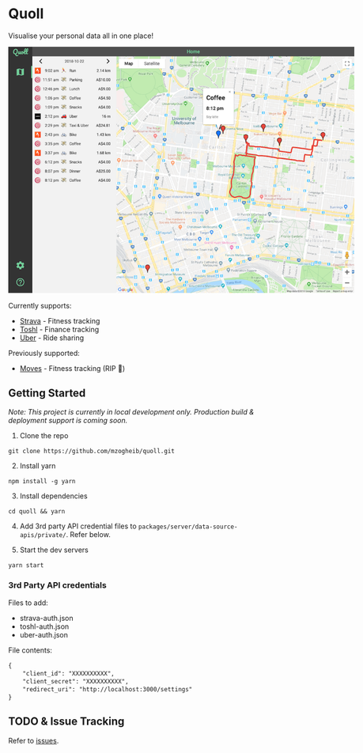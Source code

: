 # Quoll
Visualise your personal data all in one place!

<img src="screenshot.png" alt="screenshot" style="max-width: 700px"/>

Currently supports:

* [Strava](https://www.strava.com) - Fitness tracking
* [Toshl](https://toshl.com) - Finance tracking
* [Uber](https://www.uber.com) - Ride sharing

Previously supported:
* [Moves](https://www.moves-app.com/) - Fitness tracking (RIP 🙏)

## Getting Started
_Note: This project is currently in local development only. Production build & deployment support is coming soon._
1. Clone the repo
```
git clone https://github.com/mzogheib/quoll.git
```
2. Install yarn
```
npm install -g yarn
```
3. Install dependencies
```
cd quoll && yarn
```
4. Add 3rd party API credential files to `packages/server/data-source-apis/private/`. Refer below.

5. Start the dev servers
```
yarn start
```
### 3rd Party API credentials
Files to add:
* strava-auth.json
* toshl-auth.json
* uber-auth.json

File contents:
```
{
    "client_id": "XXXXXXXXXX",
    "client_secret": "XXXXXXXXXX",
    "redirect_uri": "http://localhost:3000/settings"
}
```

## TODO & Issue Tracking
Refer to [issues](https://github.com/mzogheib/quoll/issues).
